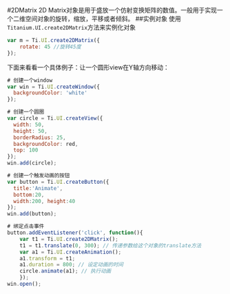 #2DMatrix
2D Matrix对象是用于盛放一个仿射变换矩阵的数值。一般用于实现一个二维空间对象的旋转，缩放，平移或者倾斜。
##实例对象
使用`Titanium.UI.create2DMatrix`方法来实例化对象
```javascript
var m = Ti.UI.create2DMatrix({
    rotate: 45 //旋转45度
});
```
下面来看看一个具体例子：让一个圆形view在Y轴方向移动：
```javascript
# 创建一个window
var win = Ti.UI.createWindow({
  backgroundColor: 'white'
});

# 创建一个圆圈
var circle = Ti.UI.createView({
  width: 50,
  height: 50,
  borderRadius: 25,
  backgroundColor: red,
  top: 100
});
win.add(circle);

# 创建一个触发动画的按钮
var button = Ti.UI.createButton({
  title:'Animate',
  bottom:20,
  width:200, height:40
});
win.add(button);

# 绑定点击事件
button.addEventListener('click', function(){
    var t1 = Ti.UI.create2DMatrix();
    t1 = t1.translate(0, 300); // 传递参数给这个对象的translate方法
    var a1 = Ti.UI.createAnimation();
    a1.transform = t1;
    a1.duration = 800; // 设定动画的时间
    circle.animate(a1); // 执行动画
    });
win.open();
```
